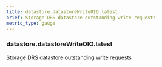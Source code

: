 ```yaml
---
title: datastore.datastoreWriteOIO.latest
brief: Storage DRS datastore outstanding write requests
metric_type: gauge
---
```

### datastore.datastoreWriteOIO.latest

Storage DRS datastore outstanding write requests